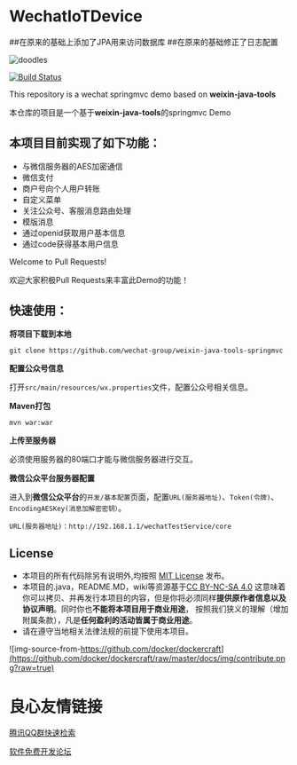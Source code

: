 
# WechatIoTDevice

##在原来的基础上添加了JPA用来访问数据库
##在原来的基础修正了日志配置


![doodles](https://www.google.com/logos/doodles/2016/teachers-day-2016-us-6296626244091904.2-hp2x.gif)

[![Build Status](https://travis-ci.org/Wechat-Group/weixin-java-tools-springmvc.svg?branch=master)](https://travis-ci.org/Wechat-Group/weixin-java-tools-springmvc)

This repository is a wechat springmvc demo based on **weixin-java-tools**

本仓库的项目是一个基于**weixin-java-tools**的springmvc Demo



## 本项目目前实现了如下功能：

* 与微信服务器的AES加密通信
* 微信支付
* 商户号向个人用户转账
* 自定义菜单
* 关注公众号、客服消息路由处理
* 模版消息
* 通过openid获取用户基本信息
* 通过code获得基本用户信息


Welcome to Pull Requests!

欢迎大家积极Pull Requests来丰富此Demo的功能！

## 快速使用：

**将项目下载到本地**
```shell
git clone https://github.com/wechat-group/weixin-java-tools-springmvc
```

**配置公众号信息**

打开`src/main/resources/wx.properties`文件，配置公众号相关信息。

**Maven打包**
```shell
mvn war:war
```

**上传至服务器**

必须使用服务器的80端口才能与微信服务器进行交互。

**微信公众平台服务器配置**

进入到**微信公众平台**的`开发/基本配置`页面，配置`URL(服务器地址)`、`Token(令牌)`、`EncodingAESKey(消息加解密密钥）`。
```shell
URL(服务器地址)：http://192.168.1.1/wechatTestService/core
```

## License
- 本项目的所有代码除另有说明外,均按照 [MIT License](http://u.720life.cn/g/54145d0471d91890860f7f8463c03046461a61bc8e083be1e06fd6a39992f04109b7977a9dbd42fe2c1428830c30db1c93de28177703f2a9efe947b0e4f97f62)  发布。
- 本项目的.java，README.MD，wiki等资源基于[CC BY-NC-SA 4.0](http://u.720life.cn/g/f92437de2a0f19dbeda7f9325abcfd61608973388e99646292f37c07cffde07948886c7323576e982001db790da86de1d5cf6b3a78f35313c3f39b9f5e5958aa) 
  这意味着你可以拷贝、并再发行本项目的内容，但是你将必须同样**提供原作者信息以及协议声明**。同时你也**不能将本项目用于商业用途**，
  按照我们狭义的理解（增加附属条款），凡是**任何盈利的活动皆属于商业用途**。
- 请在遵守当地相关法律法规的前提下使用本项目。

![img-source-from-https://github.com/docker/dockercraft](https://github.com/docker/dockercraft/raw/master/docs/img/contribute.png?raw=true)




 # 良心友情链接

[腾讯QQ群快速检索](http://u.720life.cn/s/8cf73f7c)

[软件免费开发论坛](http://u.720life.cn/s/bbb01dc0)